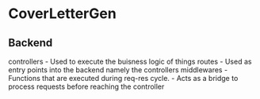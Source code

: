 # CoverLetterGen

## Backend

controllers - Used to execute the buisness logic of things
routes - Used as entry points into the backend namely the controllers
middlewares - Functions that are executed during req-res cycle. - Acts as a bridge to process requests before reaching the controller

